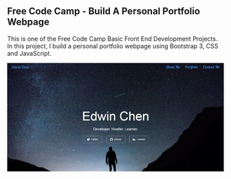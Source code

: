 ## Free Code Camp - Build A Personal Portfolio Webpage

This is one of the Free Code Camp Basic Front End Development Projects. In this project, I build a personal portfolio webpage using Bootstrap 3, CSS and JavaScript.

![Preview](screenshot.jpg)
